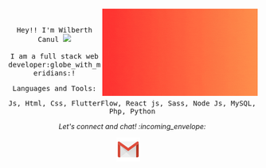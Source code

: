 <p align="center">
  <img src="https://github.com/WilberthCanul33/WilberthCanul33/blob/main/Imagen_Presentacion.gif" width="62%" align="right">
  <br><br>
  <samp>
    Hey!! I'm Wilberth Canul <img src="https://media.giphy.com/media/WUlplcMpOCEmTGBtBW/giphy.gif" width="30"> 
    <br><br>
    I am a full stack web developer:globe_with_meridians:!
  </samp>
</p>

<p align="center"><samp>Languages and Tools:</samp></p>
  <samp><p align="center">Js, Html, Css, FlutterFlow, React js, Sass, Node Js, MySQL, Php, Python</p></samp>

<p align="center">
  <i> Let's connect and chat! :incoming_envelope: </i>
</p>

<p align="center">
<!-- <a href=""><img src="https://github.com/sarthak77/sarthak77/blob/master/icons/icons8-linkedin-circled-48.png" alt="LinkedIn"></a> &nbsp; &nbsp; -->
<!-- <a href=""><img src="https://github.com/sarthak77/sarthak77/blob/master/icons/icons8-instagram-48.png" alt="Instagram"></a> &nbsp; &nbsp; -->
<a href="canulwilberth28@gmail.com"><img src="https://github.com/sarthak77/sarthak77/blob/master/icons/icons8-gmail-48.png" alt="Gmail"></a> &nbsp; &nbsp;
</p>

<!--https://icons8.com/icons/set/svg-->


